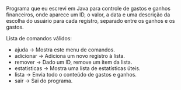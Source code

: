Programa que eu escrevi em Java para controle de gastos e ganhos financeiros, onde aparece um ID, o valor, a data e uma descrição da escolha do usuário para cada registro, separado entre os ganhos e os gastos.

Lista de comandos válidos:
- ajuda -> Mostra este menu de comandos.
- adicionar -> Adiciona um novo registro à lista.
- remover -> Dado um ID, remove um item da lista.
- estatisticas -> Mostra uma lista de estatísticas úteis.
- lista -> Envia todo o conteúdo de gastos e ganhos.
- sair -> Sai do programa.
